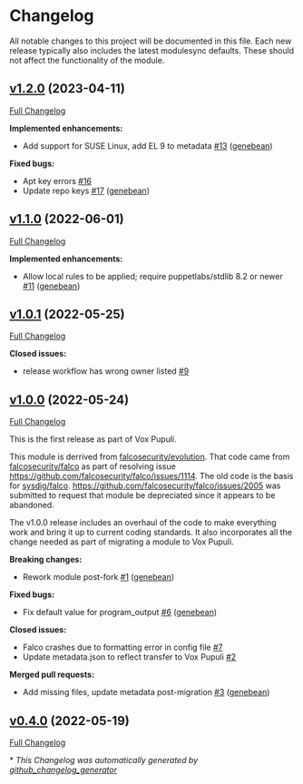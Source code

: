 # Changelog

All notable changes to this project will be documented in this file.
Each new release typically also includes the latest modulesync defaults.
These should not affect the functionality of the module.

## [v1.2.0](https://github.com/voxpupuli/puppet-falco/tree/v1.2.0) (2023-04-11)

[Full Changelog](https://github.com/voxpupuli/puppet-falco/compare/v1.1.0...v1.2.0)

**Implemented enhancements:**

- Add support for SUSE Linux, add EL 9 to metadata [\#13](https://github.com/voxpupuli/puppet-falco/pull/13) ([genebean](https://github.com/genebean))

**Fixed bugs:**

- Apt key errors [\#16](https://github.com/voxpupuli/puppet-falco/issues/16)
- Update repo keys [\#17](https://github.com/voxpupuli/puppet-falco/pull/17) ([genebean](https://github.com/genebean))

## [v1.1.0](https://github.com/voxpupuli/puppet-falco/tree/v1.1.0) (2022-06-01)

[Full Changelog](https://github.com/voxpupuli/puppet-falco/compare/v1.0.1...v1.1.0)

**Implemented enhancements:**

- Allow local rules to be applied; require puppetlabs/stdlib 8.2 or newer [\#11](https://github.com/voxpupuli/puppet-falco/pull/11) ([genebean](https://github.com/genebean))

## [v1.0.1](https://github.com/voxpupuli/puppet-falco/tree/v1.0.1) (2022-05-25)

[Full Changelog](https://github.com/voxpupuli/puppet-falco/compare/v1.0.0...v1.0.1)

**Closed issues:**

- release workflow has wrong owner listed [\#9](https://github.com/voxpupuli/puppet-falco/issues/9)

## [v1.0.0](https://github.com/voxpupuli/puppet-falco/tree/v1.0.0) (2022-05-24)

[Full Changelog](https://github.com/voxpupuli/puppet-falco/compare/v0.4.0...v1.0.0)

This is the first release as part of Vox Pupuli.

This module is derrived from [falcosecurity/evolution](https://github.com/falcosecurity/evolution/tree/33a3025d1dedc3a6fbea814b8f3f80d275d6e3f0/integrations/puppet-module/falco). That code came from [falcosecurity/falco](https://github.com/falcosecurity/falco) as part of resolving issue https://github.com/falcosecurity/falco/issues/1114. The old code is the basis for [sysdig/falco](https://forge.puppet.com/modules/sysdig/falco). https://github.com/falcosecurity/falco/issues/2005 was submitted to request that module be depreciated since it appears to be abandoned.

The v1.0.0 release includes an overhaul of the code to make everything work and bring it up to current coding standards. It also incorporates all the change needed as part of migrating a module to Vox Pupuli.

**Breaking changes:**

- Rework module post-fork [\#1](https://github.com/voxpupuli/puppet-falco/pull/1) ([genebean](https://github.com/genebean))

**Fixed bugs:**

- Fix default value for program\_output [\#6](https://github.com/voxpupuli/puppet-falco/pull/6) ([genebean](https://github.com/genebean))

**Closed issues:**

- Falco crashes due to formatting error in config file [\#7](https://github.com/voxpupuli/puppet-falco/issues/7)
- Update metadata.json to reflect transfer to Vox Pupuli [\#2](https://github.com/voxpupuli/puppet-falco/issues/2)

**Merged pull requests:**

- Add missing files, update metadata post-migration [\#3](https://github.com/voxpupuli/puppet-falco/pull/3) ([genebean](https://github.com/genebean))

## [v0.4.0](https://github.com/voxpupuli/puppet-falco/tree/v0.4.0) (2022-05-19)

[Full Changelog](https://github.com/voxpupuli/puppet-falco/compare/d5252f4d06d4e1c5285e5fe3ac23716f2ee47afb...v0.4.0)



\* *This Changelog was automatically generated by [github_changelog_generator](https://github.com/github-changelog-generator/github-changelog-generator)*
